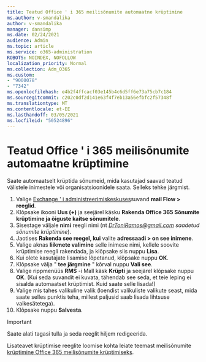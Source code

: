 ```yaml
---
title: Teatud Office ' i 365 meilisõnumite automaatne krüptimine
ms.author: v-smandalika
author: v-smandalika
manager: dansimp
ms.date: 02/24/2021
audience: Admin
ms.topic: article
ms.service: o365-administration
ROBOTS: NOINDEX, NOFOLLOW
localization_priority: Normal
ms.collection: Adm_O365
ms.custom:
- "9000078"
- "7342"
ms.openlocfilehash: e4b2f4ffcacf03e145b4c6d5ff6e73a75cb7c184
ms.sourcegitcommit: c202c0df2d141e63f4f7eb13a56efbfc2f57348f
ms.translationtype: MT
ms.contentlocale: et-EE
ms.lasthandoff: 03/05/2021
ms.locfileid: "50524896"
---
```

# <a name="automatically-encrypt-certain-office-365-email-messages"></a>Teatud Office ' i 365 meilisõnumite automaatne krüptimine

Saate automaatselt krüptida sõnumeid, mida kasutajad saavad teatud välistele inimestele või organisatsioonidele saata. Selleks tehke järgmist.

1. Valige [Exchange ' i administreerimiskeskuses](https://outlook.office365.com/ecp/)suvand **mail Flow > reeglid**. 
2. Klõpsake ikooni **Uus (+)** ja seejärel käsku **Rakenda Office 365 Sõnumite krüptimine ja õiguste kaitse sõnumitele**.
3. Sisestage väljale **nimi** reegli nimi (nt *DrToniRamos@gmail.com saadetud sõnumite krüptimine*).
4. Jaotises **Rakenda see reegel, kui** valite **adressaadi > on see inimene**. 
5. Valige aknas **liikmete valimine** selle inimese nimi, kellele soovite krüptimise reegli rakendada, ja klõpsake siis nuppu **Lisa**. 
6. Kui olete kasutajate lisamise lõpetanud, klõpsake nuppu **OK**.
7. Klõpsake välja " **tee järgmine** " kõrval nuppu **Vali see**. 
8. Valige rippmenüüs **RMS** -i Mall käsk **Krüpti** ja seejärel klõpsake nuppu **OK**. (Kui seda suvandit ei kuvata, tähendab see seda, et teie leping ei sisalda automaatset krüptimist. Kuid saate selle lisada!)
9. Valige mis tahes valikuline valik (loendist valikuliste valikute seast, mida saate selles punktis teha, millest paljusid saab lisada lihtsuse vaikesätetega).
10. Klõpsake nuppu **Salvesta**.

> [!IMPORTANT]
> Saate alati tagasi tulla ja seda reeglit hiljem redigeerida.

Lisateavet krüptimise reeglite loomise kohta leiate teemast meilisõnumite [krüptimine Office 365 meilisõnumite krüptimiseks](https://docs.microsoft.com/microsoft-365/compliance/define-mail-flow-rules-to-encrypt-email).

